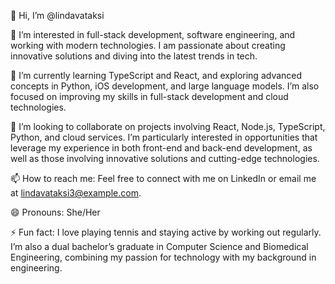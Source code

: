 👋 Hi, I’m @lindavataksi

👀 I’m interested in full-stack development, software engineering, and working with modern technologies. I am passionate about creating innovative solutions and diving into the latest trends in tech.

🌱 I’m currently learning TypeScript and React, and exploring advanced concepts in Python, iOS development, and large language models. I’m also focused on improving my skills in full-stack development and cloud technologies.

💞️ I’m looking to collaborate on projects involving React, Node.js, TypeScript, Python, and cloud services. I’m particularly interested in opportunities that leverage my experience in both front-end and back-end development, as well as those involving innovative solutions and cutting-edge technologies.

📫 How to reach me: Feel free to connect with me on LinkedIn or email me at lindavataksi3@example.com.

😄 Pronouns: She/Her

⚡ Fun fact: I love playing tennis and staying active by working out regularly. I’m also a dual bachelor’s graduate in Computer Science and Biomedical Engineering, combining my passion for technology with my background in engineering.

<!---
lindavataksi/lindavataksi is a ✨ special ✨ repository because its `README.md` (this file) appears on your GitHub profile.
You can click the Preview link to take a look at your changes.
--->
